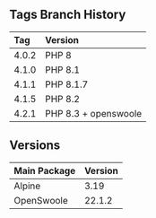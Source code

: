 ## Tags Branch History

 Tag   | Version              
:------|:---------------------
 4.0.2 | PHP 8                
 4.1.0 | PHP 8.1              
 4.1.1 | PHP 8.1.7            
 4.1.5 | PHP 8.2              
 4.2.1 | PHP 8.3 + openswoole 

## Versions

 Main Package | Version 
:-------------|:--------
 Alpine       | 3.19    
 OpenSwoole   | 22.1.2  